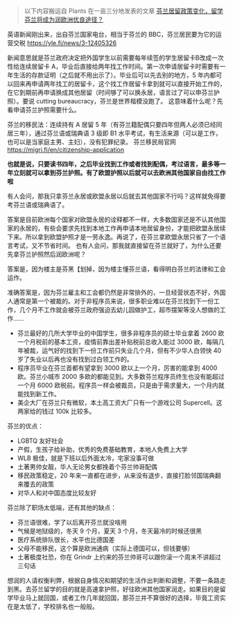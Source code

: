 > 以下内容搬运自 Plants 在一亩三分地发表的文章  [芬兰居留政策变化，留学芬兰将成为润欧洲优良途径？](https://www.1point3acres.com/bbs/thread-884628-1-1.html)

英语新闻刚出来，出自芬兰国家电台，相当于芬兰的 BBC，芬兰居民要为它的运营交税 <https://yle.fi/news/3-12405326>

新闻意思就是芬兰政府决定把外国学生以前需要每年续签的学生居留卡B改成一次性给连续居留卡 A，毕业后直接给两年找工作时间。第一次申请居留卡时需要有一年生活的存款证明（之后就不用出示了）。毕业后可以先去别的地方，5 年内都可以回来再申请两年找工的居留卡，这个找工作居留卡拿到就可以直接开始工作的，在它到期前再申请换成其他居留（时间够了可以换永居，语言过了可以申芬兰护照）。要说 cutting bureaucracy，芬兰是世界楷模没跑了。
这意味着什么呢？先看申请芬兰护照需要什么。

芬兰的移民法：连续持有 A 居留 5 年（有芬兰籍配偶只要四年但两人必须已经同居三年），通过芬兰语或瑞典语 3 级即 B1 水平考试，有生活来源（可以是工作，也可以是当家庭主男、主妇），没有犯罪纪录。
芬兰移民局官网 <https://migri.fi/en/citizenship-application>

**也就是说，只要读书四年，之后毕业找到工作或者找到配偶，考过语言，最多等一年立刻就可以拿到芬兰护照。有了欧盟护照以后就可以去欧洲其他国家自由找工作啦**

有人会问，那我只拿芬兰永居或欧盟永居以后就去其他国家不行吗？这样就免得要考芬兰语或瑞典语了。

答案是目前欧洲每个国家对欧盟永居的诠释都不一样，大多数国家还是不认其他国家的永居的，有些会要求先找到本地工作再申请本地居留身份，才能把欧盟永居续下来。所以拿到欧盟护照才是一劳永逸。再说了，在芬兰拿欧盟永居只省了一个语言考试，又不节省时间。
也有人会问，那我就直接留在芬兰就好了，为什么还要先拿芬兰护照然后润欧洲呢？

答案是，因为楼主是芬黑【划掉，因为楼主懂芬兰语，看得明白芬兰的法律和工会运作。

准确答案是，因为芬兰雇主和工会都仍然是非常排外的，一旦经营状态不好，外国人通常是第一个被裁的。对于非程序员来说，很多职业难以在芬兰找到下一份工作，几个月不工作就会被芬兰政府强迫去幼儿园做护工，超市摆架等没人想做的工作……

- 芬兰最好的几所大学毕业的中国学生，很多非程序员的硕士毕业拿着 2600 欧一个月税前的基本工资，疫情前靠出差补贴税前总收入能过 3000 欧，每隔几年被裁，运气好的找到下一份工作前只失业几个月，但有不少华人白领快 40 岁了失业以后再也没有找到过白领工作的。
- 程序员毕业在芬兰首都有望拿到 3000 欧以上一个月，厉害的能拿到 4000 欧。芬兰小城市 2000 多欧的都能见到。大多数芬兰程序员终生也没有能超过一个月 6000 欧税前。程序员一样会被裁员，只是由于需求量大，一个月内就能找到新工作。
- 美企大厂在芬兰只有微软，本土高工资大厂只有一个游戏公司 Supercell。这两家给的钱过 100k 比较多。

芬兰的优点：

- LGBTQ 友好社会
- 产假，生孩子给补助，优秀的免费基础教育，本地人免费上大学
- WLB 极佳，就是下班以后外面太冷，宅家没事可做
- 土著男帅女靓，华人无论男女都挽着个芬兰帅哥配偶
- 移民政策稳定，20 年来一直都在进步，从来没有退步，直接打脸邻国瑞典翻来覆去的政策
- 对华人和对中国态度比较友好

芬兰除了职场太低端，还有其他的缺点：

- 芬兰语很难，学了以后离开芬兰就没啥用
- 气候是地狱级的，冬天 9 个月，夏天 3 个月，冬天最冷的时候还很黑
- 医疗系统排队很长，水平也比德国差
- 父母不能移民，这个算是欧洲通病（实际上德国可以，但钱要够）
- 土著极度社恐，你在 Grindr 上约来的芬兰帅哥可以跟你滚一个周末不讲超过三句话

想润的人请权衡利弊，根据自身情况和期望的生活作出判断和调整，不要一条路走到黑。去芬兰留学的目的就是高速拿护照，好往欧洲其他国家润走。如果目的是留学毕业马上就回国，或者工作几年就回国，那芬兰并不算很好的选择，毕竟工资实在是太低了，学校排名也一般般。
